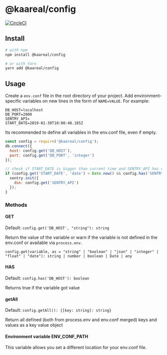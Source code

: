 # @kaareal/config

[![CircleCI](https://circleci.com/gh/kaareal/config/tree/master.svg?style=svg)](https://circleci.com/gh/kaareal/config/tree/master)

## Install

```bash
# with npm
npm install @kaareal/config

# or with Yarn
yarn add @kaareal/config
```

## Usage

Create a `env.conf` file in the root directory of your project. Add
environment-specific variables on new lines in the form of `NAME=VALUE`.
For example:

```dosini
DB_HOST=localhost
DB_PORT=2000
SENTRY_API=
START_DATE=2019-01-30T10:00:48.185Z
```

Its recommended to define all variables in the env.conf file, even if empty.

```javascript
const config = require('@kaareal/config');
db.connect({
  host: config.get('DB_HOST'),
  port: config.get('DB_PORT', 'integer')
});

// check if START_DATE is bigger than current time and SENTRY_API has value
if (config.get('START_DATE', 'date') < Date.now() && config.has('SENTRY_API')) {
  sentry.init({
    dsn: config.get('SENTRY_API')
  });
}
```

### Methods

#### GET

Default: `config.get('DB_HOST', "string"): string`

Return the value of the variable or warn if the variable is not defined in the env.conf or available via `process.env`.

`config.get(variable, as = "string" | "boolean" | "json" | "integer" | "float" | "date"): string | number | boolean | Date | any`

#### HAS

Default: `config.has('DB_HOST'): boolean`

Returns true if the variable got value

#### getAll

Default: `config.getAll(): {[key: string]: string}`

Return all defined (both from process.env and env.conf merged) keys and values as a key value object

#### Environment variable ENV_CONF_PATH

This variable allows you set a different location for your env.conf file.

